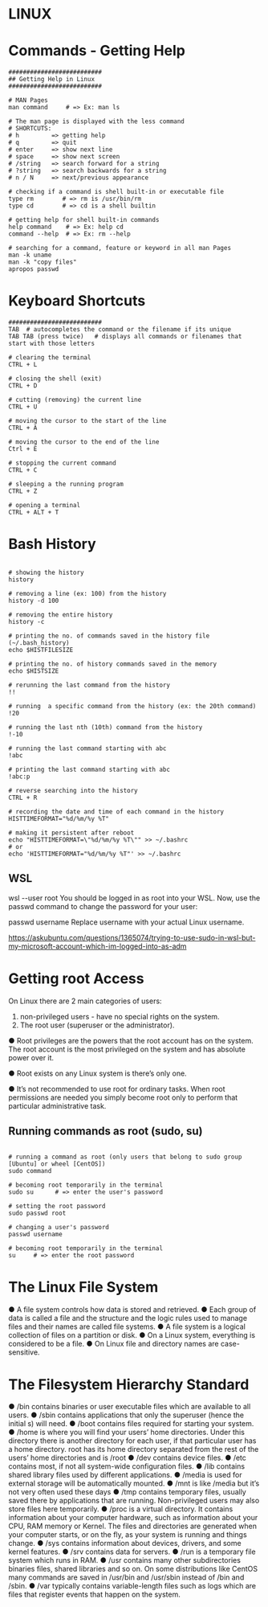 # LINUX

# Commands - Getting Help
```
##########################
## Getting Help in Linux
##########################
 
# MAN Pages
man command     # => Ex: man ls
 
# The man page is displayed with the less command
# SHORTCUTS:
# h         => getting help
# q         => quit
# enter     => show next line
# space     => show next screen
# /string   => search forward for a string
# ?string   => search backwards for a string
# n / N     => next/previous appearance
 
# checking if a command is shell built-in or executable file
type rm        # => rm is /usr/bin/rm
type cd        # => cd is a shell builtin
 
# getting help for shell built-in commands
help command    # => Ex: help cd
command --help  # => Ex: rm --help
 
# searching for a command, feature or keyword in all man Pages
man -k uname
man -k "copy files"
apropos passwd
```


# Keyboard Shortcuts
```
##########################
TAB  # autocompletes the command or the filename if its unique
TAB TAB (press twice)   # displays all commands or filenames that start with those letters
 
# clearing the terminal
CTRL + L
 
# closing the shell (exit)
CTRL + D
 
# cutting (removing) the current line 
CTRL + U
 
# moving the cursor to the start of the line
CTRL + A
 
# moving the cursor to the end of the line
Ctrl + E
 
# stopping the current command
CTRL + C
 
# sleeping a the running program
CTRL + Z
 
# opening a terminal 
CTRL + ALT + T
```

# Bash History
```
 
# showing the history
history
 
# removing a line (ex: 100) from the history
history -d 100
 
# removing the entire history
history -c
 
# printing the no. of commands saved in the history file (~/.bash_history)
echo $HISTFILESIZE
 
# printing the no. of history commands saved in the memory
echo $HISTSIZE
 
# rerunning the last command from the history
!!
 
# running  a specific command from the history (ex: the 20th command)
!20
 
# running the last nth (10th) command from the history
!-10
 
# running the last command starting with abc 
!abc
 
# printing the last command starting with abc 
!abc:p
 
# reverse searching into the history
CTRL + R
 
# recording the date and time of each command in the history
HISTTIMEFORMAT="%d/%m/%y %T"
 
# making it persistent after reboot
echo "HISTTIMEFORMAT=\"%d/%m/%y %T\"" >> ~/.bashrc
# or
echo 'HISTTIMEFORMAT="%d/%m/%y %T"' >> ~/.bashrc
```

## WSL 

wsl --user root
You should be logged in as root into your WSL. Now, use the passwd command to change the password for your user:

passwd username
Replace username with your actual Linux username.

https://askubuntu.com/questions/1365074/trying-to-use-sudo-in-wsl-but-my-microsoft-account-which-im-logged-into-as-adm

# Getting root Access

On Linux there are 2 main categories of users:
1. non-privileged users - have no special rights on the system.
2. The root user (superuser or the administrator).

● Root privileges are the powers that the root account has on the system. The root
account is the most privileged on the system and has absolute power over it.

● Root exists on any Linux system is there’s only one.

● It’s not recommended to use root for ordinary tasks. When root permissions are needed
you simply become root only to perform that particular administrative task.

## Running commands as root (sudo, su)
```
 
# running a command as root (only users that belong to sudo group [Ubuntu] or wheel [CentOS])
sudo command
 
# becoming root temporarily in the terminal
sudo su      # => enter the user's password
 
# setting the root password
sudo passwd root
 
# changing a user's password
passwd username
 
# becoming root temporarily in the terminal
su     # => enter the root password
```

# The Linux File System

● A file system controls how data is stored and retrieved.
● Each group of data is called a file and the structure and the logic rules used to manage
files and their names are called file systems.
● A file system is a logical collection of files on a partition or disk.
● On a Linux system, everything is considered to be a file.
● On Linux file and directory names are case-sensitive.

# The Filesystem Hierarchy Standard

● /bin contains binaries or user executable files which are available to all users.
● /sbin contains applications that only the superuser (hence the initial s) will need.
● /boot contains files required for starting your system.
● /home is where you will find your users’ home directories. Under this directory there is another
directory for each user, if that particular user has a home directory.
root has its home directory separated from the rest of the users’ home directories and is /root
● /dev contains device files.
● /etc contains most, if not all system-wide configuration files.
● /lib contains shared library files used by different applications.
● /media is used for external storage will be automatically mounted.
● /mnt is like /media but it’s not very often used these days
● /tmp contains temporary files, usually saved there by applications that are running.
Non-privileged users may also store files here temporarily.
● /proc is a virtual directory. It contains information about your computer hardware, such as
information about your CPU, RAM memory or Kernel. The files and directories are generated
when your computer starts, or on the fly, as your system is running and things change.
● /sys contains information about devices, drivers, and some kernel features.
● /srv contains data for servers.
● /run is a temporary file system which runs in RAM.
● /usr contains many other subdirectories binaries files, shared libraries and so on. On some
distributions like CentOS many commands are saved in /usr/bin and /usr/sbin instead of /bin
and /sbin.
● /var typically contains variable-length files such as logs which are files that register events that
happen on the system.

